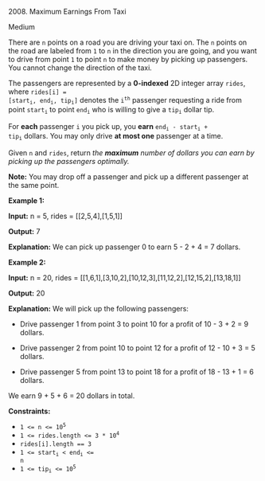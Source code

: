 2008\. Maximum Earnings From Taxi

Medium

There are `n` points on a road you are driving your taxi on. The `n` points on the road are labeled from `1` to `n` in the direction you are going, and you want to drive from point `1` to point `n` to make money by picking up passengers. You cannot change the direction of the taxi.

The passengers are represented by a **0-indexed** 2D integer array `rides`, where <code>rides[i] = [start<sub>i</sub>, end<sub>i</sub>, tip<sub>i</sub>]</code> denotes the <code>i<sup>th</sup></code> passenger requesting a ride from point <code>start<sub>i</sub></code> to point <code>end<sub>i</sub></code> who is willing to give a <code>tip<sub>i</sub></code> dollar tip.

For **each** passenger `i` you pick up, you **earn** <code>end<sub>i</sub> - start<sub>i</sub> + tip<sub>i</sub></code> dollars. You may only drive **at most one** passenger at a time.

Given `n` and `rides`, return _the **maximum** number of dollars you can earn by picking up the passengers optimally._

**Note:** You may drop off a passenger and pick up a different passenger at the same point.

**Example 1:**

**Input:** n = 5, rides = [[2,5,4],[1,5,1]]

**Output:** 7

**Explanation:** We can pick up passenger 0 to earn 5 - 2 + 4 = 7 dollars.

**Example 2:**

**Input:** n = 20, rides = [[1,6,1],[3,10,2],[10,12,3],[11,12,2],[12,15,2],[13,18,1]]

**Output:** 20

**Explanation:** We will pick up the following passengers: 

- Drive passenger 1 from point 3 to point 10 for a profit of 10 - 3 + 2 = 9 dollars. 

- Drive passenger 2 from point 10 to point 12 for a profit of 12 - 10 + 3 = 5 dollars.

- Drive passenger 5 from point 13 to point 18 for a profit of 18 - 13 + 1 = 6 dollars. 
  
We earn 9 + 5 + 6 = 20 dollars in total.

**Constraints:**

*   <code>1 <= n <= 10<sup>5</sup></code>
*   <code>1 <= rides.length <= 3 * 10<sup>4</sup></code>
*   `rides[i].length == 3`
*   <code>1 <= start<sub>i</sub> < end<sub>i</sub> <= n</code>
*   <code>1 <= tip<sub>i</sub> <= 10<sup>5</sup></code>
